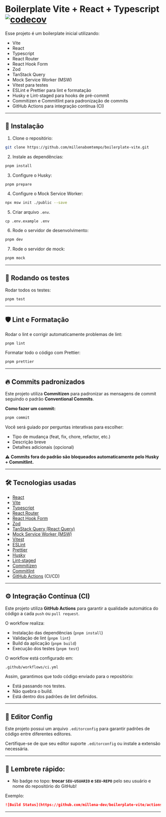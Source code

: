 # Boilerplate Vite + React + Typescript [![codecov](https://codecov.io/gh/SEU-USUARIO/SEU-REPO/branch/main/graph/badge.svg)](https://codecov.io/gh/SEU-USUARIO/SEU-REPO)

Esse projeto é um boilerplate inicial utilizando:

- Vite
- React
- Typescript
- React Router
- React Hook Form
- Zod
- TanStack Query
- Mock Service Worker (MSW)
- Vitest para testes
- ESLint e Prettier para lint e formatação
- Husky e Lint-staged para hooks de pré-commit
- Commitizen e Commitlint para padronização de commits
- GitHub Actions para integração contínua (CI)

---

## 🚀 Instalação

1. Clone o repositório:

```bash
git clone https://github.com/millenabomtempo/boilerplate-vite.git
```

2. Instale as dependências:

```bash
pnpm install
```

3. Configure o Husky:

```bash
pnpm prepare
```

4. Configure o Mock Service Worker:

```bash
npx msw init ./public --save
```

5. Criar arquivo `.env`.

```shell
cp .env.example .env
```

6. Rode o servidor de desenvolvimento:

```bash
pnpm dev
```

7. Rode o servidor de mock:

```bash
pnpm mock
```

---

## 🧪 Rodando os testes

Rodar todos os testes:

```bash
pnpm test
```

---

## 🛡️ Lint e Formatação

Rodar o lint e corrigir automaticamente problemas de lint:

```bash
pnpm lint
```

Formatar todo o código com Prettier:

```bash
pnpm prettier
```

---

## 🔥 Commits padronizados

Este projeto utiliza **Commitizen** para padronizar as mensagens de commit seguindo o padrão **Conventional Commits**.

**Como fazer um commit:**

```bash
pnpm commit
```

Você será guiado por perguntas interativas para escolher:

- Tipo de mudança (feat, fix, chore, refactor, etc.)
- Descrição breve
- Detalhes adicionais (opcional)

⚠️ **Commits fora do padrão são bloqueados automaticamente pelo Husky + Commitlint.**

---

## 🛠 Tecnologias usadas

- [React](https://react.dev/)
- [Vite](https://vitejs.dev/)
- [Typescript](https://www.typescriptlang.org/)
- [React Router](https://reactrouter.com/)
- [React Hook Form](https://react-hook-form.com/)
- [Zod](https://zod.dev/)
- [TanStack Query (React Query)](https://tanstack.com/query/latest)
- [Mock Service Worker (MSW)](https://mswjs.io/)
- [Vitest](https://vitest.dev/)
- [ESLint](https://eslint.org/)
- [Prettier](https://prettier.io/)
- [Husky](https://typicode.github.io/husky/)
- [Lint-staged](https://github.com/okonet/lint-staged)
- [Commitizen](https://commitizen.github.io/cz-cli/)
- [Commitlint](https://commitlint.js.org/)
- [GitHub Actions](https://docs.github.com/en/actions) (CI/CD)

---

## ⚙️ Integração Contínua (CI)

Este projeto utiliza **GitHub Actions** para garantir a qualidade automática do código a cada `push` ou `pull request`.

O workflow realiza:

- Instalação das dependências (`pnpm install`)
- Validação de lint (`pnpm lint`)
- Build da aplicação (`pnpm build`)
- Execução dos testes (`pnpm test`)

O workflow está configurado em:

```bash
.github/workflows/ci.yml
```

Assim, garantimos que todo código enviado para o repositório:

- Está passando nos testes.
- Não quebra o build.
- Está dentro dos padrões de lint definidos.

---

## 🎨 Editor Config

Este projeto possui um arquivo `.editorconfig` para garantir padrões de código entre diferentes editores.

Certifique-se de que seu editor suporte `.editorconfig` ou instale a extensão necessária.

---

## 📢 Lembrete rápido:

- No badge no topo: **trocar `SEU-USUARIO` e `SEU-REPO`** pelo seu usuário e nome do repositório do GitHub!

Exemplo:

```markdown
![Build Status](https://github.com/millena-dev/boilerplate-vite/actions/workflows/ci.yml/badge.svg)
```

---
